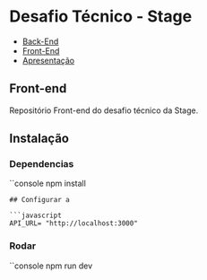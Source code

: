 # Desafio Técnico - Stage

- [Back-End](https://github.com/thiagomagano/stage-back)
- [Front-End](https://github.com/thiagomagano/stage-front)
- [Apresentação](apresentação.md)

## Front-end

Repositório Front-end do desafio técnico da Stage.

## Instalação

### Dependencias

``console
    npm install 
```
## Configurar a 

```javascript
API_URL= "http://localhost:3000"
```

### Rodar

``console
    npm run dev 
```

